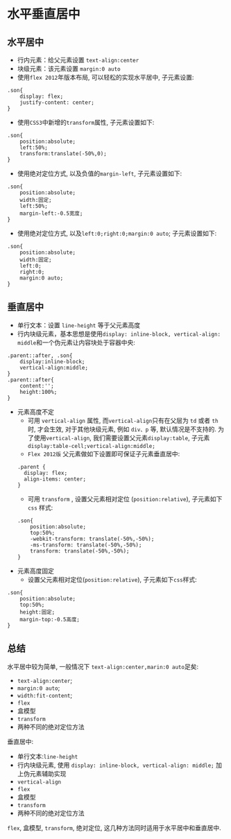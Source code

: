 # 水平垂直居中

## 水平居中

- 行内元素：给父元素设置 `text-align:center`
- 块级元素：该元素设置 `margin:0 auto`
- 使用`flex 2012`年版本布局, 可以轻松的实现水平居中, 子元素设置:
```
.son{
    display: flex;
    justify-content: center;
}
```
- 使用`CSS3`中新增的`transform`属性, 子元素设置如下:
```
.son{
    position:absolute;
    left:50%;
    transform:translate(-50%,0);
}
```
- 使用绝对定位方式, 以及负值的`margin-left`, 子元素设置如下:
```
.son{
    position:absolute;
    width:固定;
    left:50%;
    margin-left:-0.5宽度;
}
```
- 使用绝对定位方式, 以及`left:0;right:0;margin:0 auto`; 子元素设置如下:
```
.son{
    position:absolute;
    width:固定;
    left:0;
    right:0;
    margin:0 auto;
}
```

## 垂直居中

- 单行文本：设置 `line-height` 等于父元素高度
- 行内块级元素，基本思想是使用`display: inline-block, vertical-align: middle`和一个伪元素让内容块处于容器中央:
```
.parent::after, .son{
    display:inline-block;
    vertical-align:middle;
}
.parent::after{
    content:'';
    height:100%;
}
```
- 元素高度不定
    - 可用 `vertical-align` 属性, 而`vertical-align`只有在父层为 `td` 或者 `th`时, 才会生效, 对于其他块级元素, 例如 `div、p` 等, 默认情况是不支持的. 为了使用`vertical-align`, 我们需要设置父元素`display:table`, 子元素 `display:table-cell;vertical-align:middle;`
    - `Flex 2012版` 父元素做如下设置即可保证子元素垂直居中:
    ```
    .parent {
      display: flex;
      align-items: center;
    }
    ```
    - 可用 `transform` , 设置父元素相对定位 (`position:relative`), 子元素如下 `css` 样式:
    ```
    .son{
        position:absolute;
        top:50%;
        -webkit-transform: translate(-50%,-50%);  
        -ms-transform: translate(-50%,-50%);
        transform: translate(-50%,-50%);
    }
    ```
- 元素高度固定
    - 设置父元素相对定位(`position:relative`), 子元素如下`css`样式:
```
.son{
    position:absolute;
    top:50%;
    height:固定;
    margin-top:-0.5高度;
}
```
    
## 总结

水平居中较为简单, 一般情况下 `text-align:center,marin:0 auto`足矣:

-  `text-align:center`;
-  `margin:0 auto`;
-  `width:fit-content`;
-  `flex`
-  盒模型
-  `transform`
-  两种不同的绝对定位方法

垂直居中:
-  单行文本:`line-height`
-  行内块级元素, 使用 `display: inline-block, vertical-align: middle;` 加上伪元素辅助实现
-  `vertical-align`
-  `flex`
-  盒模型
-  `transform`
-  两种不同的绝对定位方法

`flex`, 盒模型, `transform`, 绝对定位, 这几种方法同时适用于水平居中和垂直居中.

